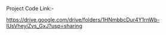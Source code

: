 Project Code Link:- 

https://drive.google.com/drive/folders/1HNmbbcDur4Y1rnWb-lUsVheyiZvs_GxJ?usp=sharing
